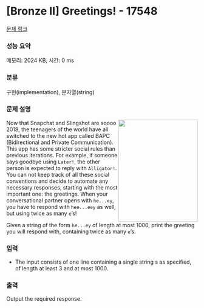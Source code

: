 # [Bronze II] Greetings! - 17548 

[문제 링크](https://www.acmicpc.net/problem/17548) 

### 성능 요약

메모리: 2024 KB, 시간: 0 ms

### 분류

구현(implementation), 문자열(string)

### 문제 설명

<p><img alt="" src="" style="width: 209px; height: 269px; float: right;">Now that Snapchat and Slingshot are soooo 2018, the teenagers of the world have all switched to the new hot app called BAPC (Bidirectional and Private Communication). This app has some stricter social rules than previous iterations. For example, if someone says goodbye using <code>Later!</code>, the other person is expected to reply with <code>Alligator!</code>. You can not keep track of all these social conventions and decide to automate any necessary responses, starting with the most important one: the greetings. When your conversational partner opens with <code>he...ey</code>, you have to respond with <code>hee...eey</code> as well, but using twice as many <code>e</code>’s!</p>

<p>Given a string of the form <code>he...ey</code> of length at most 1000, print the greeting you will respond with, containing twice as many <code>e</code>’s.</p>

### 입력 

 <ul>
	<li>The input consists of one line containing a single string s as specified, of length at least 3 and at most 1000.</li>
</ul>

### 출력 

 <p>Output the required response.</p>

